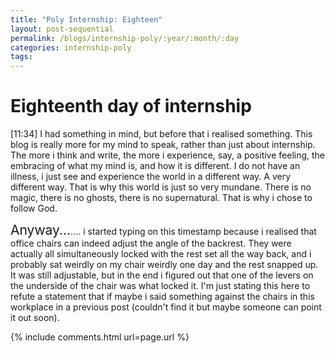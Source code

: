 ```yaml
---
title: "Poly Internship: Eighteen"
layout: post-sequential
permalink: /blogs/internship-poly/:year/:month/:day
categories: internship-poly
tags: 
---
```

# Eighteenth day of internship

<span class="timestamp">[11:34]</span> I had something in mind, but before that i realised something. This blog is really more for my mind to speak, rather than just about internship. The more i think and write, the more i experience, say, a positive feeling, the embracing of what my mind is, and how it is different. I do not have an illness, i just see and experience the world in a different way. A very different way. That is why this world is just so very mundane. There is no magic, there is no ghosts, there is no supernatural. That is why i chose to follow God.

<span style="font-size:150%;">Anyway...</span>.... i started typing on this timestamp because i realised that office chairs can indeed adjust the angle of the backrest. They were actually all simultaneously locked with the rest set all the way back, and i probably sat weirdly on my chair weirdly one day and the rest snapped up. It was still adjustable, but in the end i figured out that one of the levers on the underside of the chair was what locked it. I'm just stating this here to refute a statement that if maybe i said something against the chairs in this workplace in a previous post (couldn't find it but maybe someone can point it out soon).



{% include comments.html url=page.url %}

